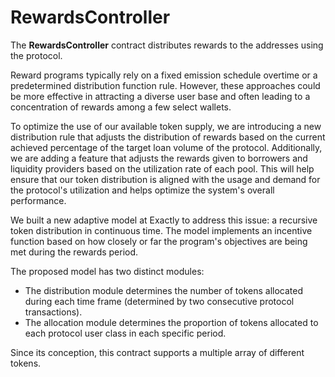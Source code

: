 # RewardsController

The **RewardsController** contract distributes rewards to the addresses using the protocol.

Reward programs typically rely on a fixed emission schedule overtime or a predetermined distribution function rule. However, these approaches could be more effective in attracting a diverse user base and often leading to a concentration of rewards among a few select wallets.

To optimize the use of our available token supply, we are introducing a new distribution rule that adjusts the distribution of rewards based on the current achieved percentage of the target loan volume of the protocol. Additionally, we are adding a feature that adjusts the rewards given to borrowers and liquidity providers based on the utilization rate of each pool. This will help ensure that our token distribution is aligned with the usage and demand for the protocol's utilization and helps optimize the system's overall performance.

We built a new adaptive model at Exactly to address this issue: a recursive token distribution in continuous time. The model implements an incentive function based on how closely or far the program's objectives are being met during the rewards period.

The proposed model has two distinct modules:

* The distribution module determines the number of tokens allocated during each time frame (determined by two consecutive protocol transactions).
* The allocation module determines the proportion of tokens allocated to each protocol user class in each specific period.

Since its conception, this contract supports a multiple array of different tokens.
